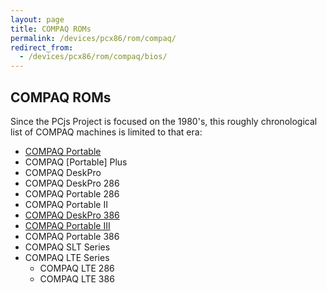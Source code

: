 ```yaml
---
layout: page
title: COMPAQ ROMs
permalink: /devices/pcx86/rom/compaq/
redirect_from:
  - /devices/pcx86/rom/compaq/bios/
---
```


COMPAQ ROMs
---

Since the PCjs Project is focused on the 1980's, this roughly chronological list of COMPAQ machines is limited to
that era:

 + [COMPAQ Portable](portable/)
 + COMPAQ [Portable] Plus
 + COMPAQ DeskPro
 + COMPAQ DeskPro 286
 + COMPAQ Portable 286
 + COMPAQ Portable II
 + [COMPAQ DeskPro 386](deskpro386/)
 + [COMPAQ Portable III](portable3/)
 + COMPAQ Portable 386
 + COMPAQ SLT Series
 + COMPAQ LTE Series
	 + COMPAQ LTE 286
	 + COMPAQ LTE 386
